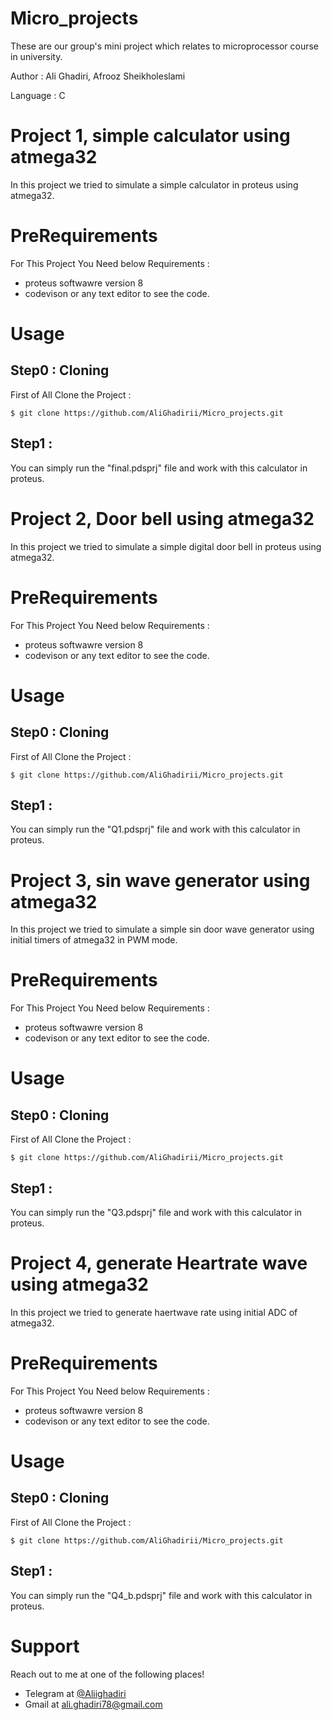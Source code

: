 # Micro_projects
These are our group's mini project which relates to microprocessor course in university.

Author : Ali Ghadiri, Afrooz Sheikholeslami

Language : C

# **Project 1, simple calculator using atmega32**

In this project we tried to simulate a simple calculator in proteus using atmega32.

# **PreRequirements**

For This Project You Need below Requirements :
- proteus softwawre version 8
- codevison or any text editor to see the code.

# **Usage**
## Step0 : Cloning

First of All Clone the Project : 

```shell
$ git clone https://github.com/AliGhadirii/Micro_projects.git
```

## Step1 : 

You can simply run the "final.pdsprj" file and work with this calculator in proteus.

# **Project 2, Door bell using atmega32**

In this project we tried to simulate a simple digital door bell in proteus using atmega32.

# **PreRequirements**

For This Project You Need below Requirements :
- proteus softwawre version 8
- codevison or any text editor to see the code.

# **Usage**
## Step0 : Cloning

First of All Clone the Project : 

```shell
$ git clone https://github.com/AliGhadirii/Micro_projects.git
```

## Step1 : 

You can simply run the "Q1.pdsprj" file and work with this calculator in proteus.

# **Project 3, sin wave generator using atmega32**

In this project we tried to simulate a simple sin door wave generator using initial timers of atmega32 in PWM mode.

# **PreRequirements**

For This Project You Need below Requirements :
- proteus softwawre version 8
- codevison or any text editor to see the code.

# **Usage**
## Step0 : Cloning

First of All Clone the Project : 

```shell
$ git clone https://github.com/AliGhadirii/Micro_projects.git
```

## Step1 : 

You can simply run the "Q3.pdsprj" file and work with this calculator in proteus.

# **Project 4, generate Heartrate wave using atmega32**

In this project we tried to generate haertwave rate using initial ADC of atmega32.

# **PreRequirements**

For This Project You Need below Requirements :
- proteus softwawre version 8
- codevison or any text editor to see the code.

# **Usage**
## Step0 : Cloning

First of All Clone the Project : 

```shell
$ git clone https://github.com/AliGhadirii/Micro_projects.git
```

## Step1 : 

You can simply run the "Q4_b.pdsprj" file and work with this calculator in proteus.

# **Support**

Reach out to me at one of the following places!

- Telegram at <a href="https://t.me/Aliighadiri" target="_blank">@Aliighadiri</a>
- Gmail at <a href="mailto:ali.ghadiri78@gmail.com" target="_blank">ali.ghadiri78@gmail.com</a>



